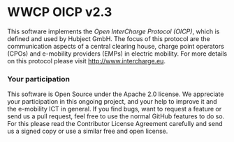 WWCP OICP v2.3
==============

This software implements the _Open InterCharge Protocol (OICP)_, which is
defined and used by Hubject GmbH. The focus of this protocol are the
communication aspects of a central clearing house, charge point operators
(CPOs) and e-mobility providers (EMPs) in electric mobility.
For more details on this protocol please visit http://www.intercharge.eu.

### Your participation

This software is Open Source under the Apache 2.0 license. We appreciate
your participation in this ongoing project, and your help to improve it
and the e-mobility ICT in general. If you find bugs, want to request a
feature or send us a pull request, feel free to use the normal GitHub
features to do so. For this please read the Contributor License Agreement
carefully and send us a signed copy or use a similar free and open license.
